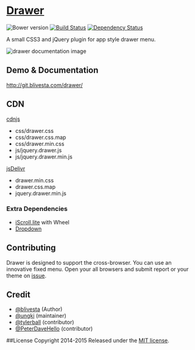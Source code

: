 # [Drawer](http://blivesta.github.io/drawer)

![Bower version](https://img.shields.io/bower/v/drawer.svg?style=flat)
[![Build Status](https://img.shields.io/travis/blivesta/drawer/master.svg?style=flat)](https://travis-ci.org/blivesta/drawer)
[![Dependency Status](https://david-dm.org/blivesta/drawer.svg)](https://david-dm.org/blivesta/drawer)

A small CSS3 and jQuery plugin for app style drawer menu.

![drawer documentation image](./docs/images/drawer-sample.gif)

## Demo & Documentation
http://git.blivesta.com/drawer/

## CDN

[cdnjs](https://cdnjs.com/libraries/drawer)
 - css/drawer.css
 - css/drawer.css.map
 - css/drawer.min.css
 - js/jquery.drawer.js
 - js/jquery.drawer.min.js

[jsDelivr](http://jsdelivr.com/#!drawer)
- drawer.min.css
- drawer.css.map
- jquery.drawer.min.js

### Extra Dependencies

- [iScroll.lite](https://github.com/ungki/iscroll.lite) with Wheel
- [Dropdown](https://github.com/ungki/bootstrap.dropdown)

## Contributing

Drawer is designed to support the cross-browser. You can use an innovative fixed menu. Open your all browsers and submit report or your theme on [issue](https://github.com/blivesta/drawer/issues).

## Credit
- [@blivesta](http://blivesta.com) (Author)
- [@ungki](http://markquery.com/) (maintainer)
- [@tylerball](http://www.tylerball.net/) (contributor)
- [@PeterDaveHello](https://www.peterdavehello.org/) (contributor)

##License
Copyright 2014-2015 Released under the [MIT license](https://github.com/blivesta/drawer/blob/master/LICENSE.md).

